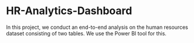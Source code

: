 # HR-Analytics-Dashboard
In this project, we conduct an end-to-end analysis on the human resources dataset consisting of two tables. We use the Power BI tool for this.
